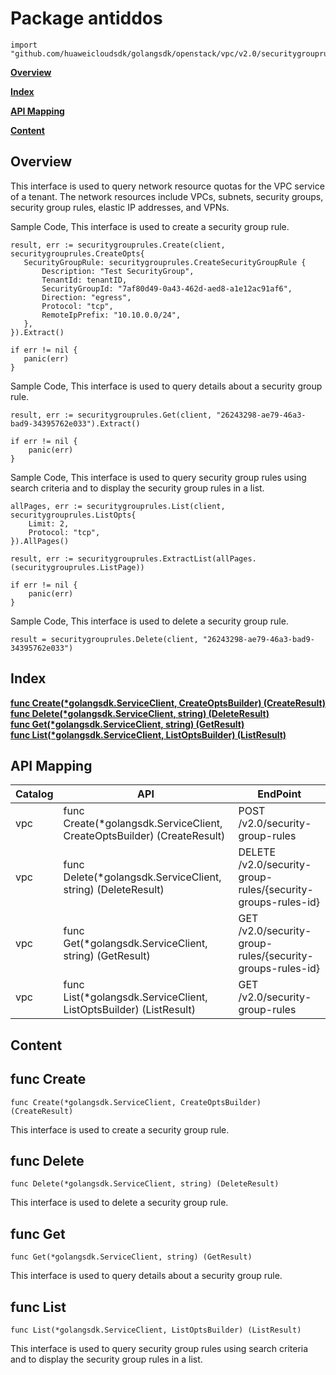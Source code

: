 # Package antiddos
    import "github.com/huaweicloudsdk/golangsdk/openstack/vpc/v2.0/securitygrouprules"
**[Overview](#overview)**  

**[Index](#index)**  

**[API Mapping](#api-mapping)**  

**[Content](#content)**  

## Overview
This interface is used to query network resource quotas for the VPC service of a tenant. The network resources include VPCs, subnets, security groups, security group rules, elastic IP addresses, and VPNs.

Sample Code, This interface is used to create a security group rule.

    
    result, err := securitygrouprules.Create(client, securitygrouprules.CreateOpts{
       SecurityGroupRule: securitygrouprules.CreateSecurityGroupRule {
           Description: "Test SecurityGroup",
           TenantId: tenantID,
           SecurityGroupId: "7af80d49-0a43-462d-aed8-a1e12ac91af6",
           Direction: "egress",
           Protocol: "tcp",
           RemoteIpPrefix: "10.10.0.0/24",
       },
    }).Extract()
    
    if err != nil {
       panic(err)
    }
    
Sample Code, This interface is used to query details about a security group rule.

    
    result, err := securitygrouprules.Get(client, "26243298-ae79-46a3-bad9-34395762e033").Extract()
    
    if err != nil {
        panic(err)
    }
    
Sample Code, This interface is used to query security group rules using search criteria and to display the security group rules in a list.

    
    allPages, err := securitygrouprules.List(client, securitygrouprules.ListOpts{
        Limit: 2,
        Protocol: "tcp",
    }).AllPages()
    
    result, err := securitygrouprules.ExtractList(allPages.(securitygrouprules.ListPage))
    
    if err != nil {
        panic(err)
    }
    
Sample Code, This interface is used to delete a security group rule.

    
    result = securitygrouprules.Delete(client, "26243298-ae79-46a3-bad9-34395762e033")
## Index
**[func Create(*golangsdk.ServiceClient, CreateOptsBuilder) (CreateResult)](#func-create)**  
**[func Delete(*golangsdk.ServiceClient, string) (DeleteResult)](#func-delete)**  
**[func Get(*golangsdk.ServiceClient, string) (GetResult)](#func-get)**  
**[func List(*golangsdk.ServiceClient, ListOptsBuilder) (ListResult)](#func-list)**  
## API Mapping
|Catalog|API|EndPoint|
|----|---|--------|
|vpc|func Create(*golangsdk.ServiceClient, CreateOptsBuilder) (CreateResult)|POST /v2.0/security-group-rules|
|vpc|func Delete(*golangsdk.ServiceClient, string) (DeleteResult)|DELETE /v2.0/security-group-rules/{security-groups-rules-id}|
|vpc|func Get(*golangsdk.ServiceClient, string) (GetResult)|GET /v2.0/security-group-rules/{security-groups-rules-id}|
|vpc|func List(*golangsdk.ServiceClient, ListOptsBuilder) (ListResult)|GET /v2.0/security-group-rules|
## Content
## func Create
    func Create(*golangsdk.ServiceClient, CreateOptsBuilder) (CreateResult)  
This interface is used to create a security group rule.
## func Delete
    func Delete(*golangsdk.ServiceClient, string) (DeleteResult)  
This interface is used to delete a security group rule.
## func Get
    func Get(*golangsdk.ServiceClient, string) (GetResult)  
This interface is used to query details about a security group rule.
## func List
    func List(*golangsdk.ServiceClient, ListOptsBuilder) (ListResult)  
This interface is used to query security group rules using search criteria and to display the security group rules in a list.
